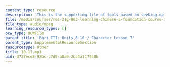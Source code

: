 ```yaml
---
content_type: resource
description: 'This is the supporting file of tools based on seeking opinions. '
file: /media/courses/res-21g-003-learning-chinese-a-foundation-course-in-mandarin-spring-2011/4727ece892bcc7d9a0a02ba4a117940b_10.11.mp3
file_type: audio/mpeg
learning_resource_types: []
ocw_type: OCWFile
parent_title: 'Part III: Units 8-10 / Character Lesson 7'
parent_type: SupplementalResourceSection
resourcetype: Other
title: 10.11.mp3
uid: 4727ece8-92bc-c7d9-a0a0-2ba4a117940b
---
```

